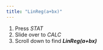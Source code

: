 ```yaml
---
title: "LinReg(a+bx)"
---
```


1. Press *STAT*
2. Slide over to *CALC*
3. Scroll down to find ***LinReg(a+bx)***
